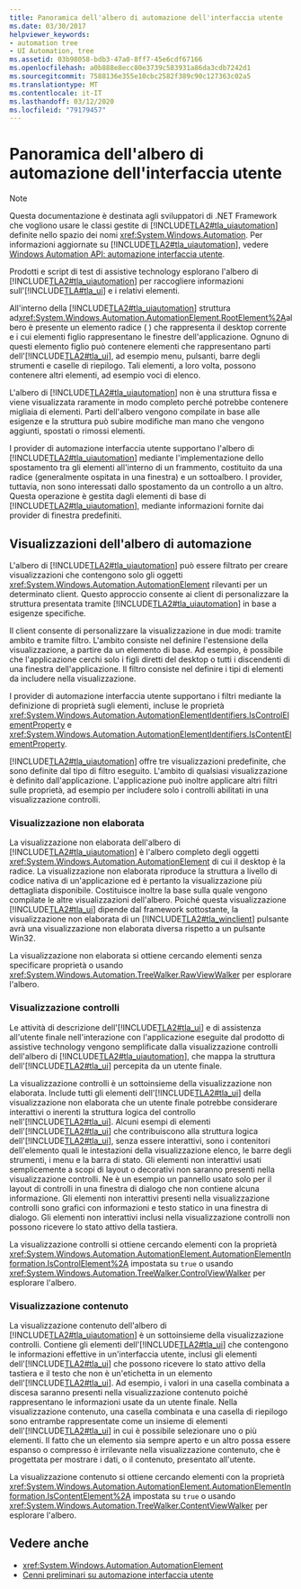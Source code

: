 ```yaml
---
title: Panoramica dell'albero di automazione dell'interfaccia utente
ms.date: 03/30/2017
helpviewer_keywords:
- automation tree
- UI Automation, tree
ms.assetid: 03b98058-bdb3-47a0-8ff7-45e6cdf67166
ms.openlocfilehash: a0b888e8ecc80e3739c583931a86da3cdb7242d1
ms.sourcegitcommit: 7588136e355e10cbc2582f389c90c127363c02a5
ms.translationtype: MT
ms.contentlocale: it-IT
ms.lasthandoff: 03/12/2020
ms.locfileid: "79179457"
---
```

# <a name="ui-automation-tree-overview"></a>Panoramica dell'albero di automazione dell'interfaccia utente
> [!NOTE]
> Questa documentazione è destinata agli sviluppatori di .NET Framework che vogliono usare le classi gestite di [!INCLUDE[TLA2#tla_uiautomation](../../../includes/tla2sharptla-uiautomation-md.md)] definite nello spazio dei nomi <xref:System.Windows.Automation>. Per informazioni aggiornate su [!INCLUDE[TLA2#tla_uiautomation](../../../includes/tla2sharptla-uiautomation-md.md)], vedere [Windows Automation API: automazione interfaccia utente](/windows/win32/winauto/entry-uiauto-win32).  
  
 Prodotti e script di test di assistive technology esplorano l'albero di [!INCLUDE[TLA2#tla_uiautomation](../../../includes/tla2sharptla-uiautomation-md.md)] per raccogliere informazioni sull'[!INCLUDE[TLA#tla_ui](../../../includes/tlasharptla-ui-md.md)] e i relativi elementi.  
  
 All'interno della [!INCLUDE[TLA2#tla_uiautomation](../../../includes/tla2sharptla-uiautomation-md.md)] struttura ad<xref:System.Windows.Automation.AutomationElement.RootElement%2A>albero è presente un elemento radice ( ) che rappresenta il desktop corrente e i cui elementi figlio rappresentano le finestre dell'applicazione. Ognuno di questi elemento figlio può contenere elementi che rappresentano parti dell'[!INCLUDE[TLA2#tla_ui](../../../includes/tla2sharptla-ui-md.md)], ad esempio menu, pulsanti, barre degli strumenti e caselle di riepilogo. Tali elementi, a loro volta, possono contenere altri elementi, ad esempio voci di elenco.  
  
 L'albero di [!INCLUDE[TLA2#tla_uiautomation](../../../includes/tla2sharptla-uiautomation-md.md)] non è una struttura fissa e viene visualizzata raramente in modo completo perché potrebbe contenere migliaia di elementi. Parti dell'albero vengono compilate in base alle esigenze e la struttura può subire modifiche man mano che vengono aggiunti, spostati o rimossi elementi.  
  
 I provider di automazione interfaccia utente supportano l'albero di [!INCLUDE[TLA2#tla_uiautomation](../../../includes/tla2sharptla-uiautomation-md.md)] mediante l'implementazione dello spostamento tra gli elementi all'interno di un frammento, costituito da una radice (generalmente ospitata in una finestra) e un sottoalbero. I provider, tuttavia, non sono interessati dallo spostamento da un controllo a un altro. Questa operazione è gestita dagli elementi di base di [!INCLUDE[TLA2#tla_uiautomation](../../../includes/tla2sharptla-uiautomation-md.md)], mediante informazioni fornite dai provider di finestra predefiniti.  
  
<a name="uiautomation_tree_view"></a>
## <a name="views-of-the-automation-tree"></a>Visualizzazioni dell'albero di automazione  
 L'albero di [!INCLUDE[TLA2#tla_uiautomation](../../../includes/tla2sharptla-uiautomation-md.md)] può essere filtrato per creare visualizzazioni che contengono solo gli oggetti <xref:System.Windows.Automation.AutomationElement> rilevanti per un determinato client. Questo approccio consente ai client di personalizzare la struttura presentata tramite [!INCLUDE[TLA2#tla_uiautomation](../../../includes/tla2sharptla-uiautomation-md.md)] in base a esigenze specifiche.  
  
 Il client consente di personalizzare la visualizzazione in due modi: tramite ambito e tramite filtro. L'ambito consiste nel definire l'estensione della visualizzazione, a partire da un elemento di base. Ad esempio, è possibile che l'applicazione cerchi solo i figli diretti del desktop o tutti i discendenti di una finestra dell'applicazione. Il filtro consiste nel definire i tipi di elementi da includere nella visualizzazione.  
  
 I provider di automazione interfaccia utente supportano i filtri mediante la definizione di proprietà sugli elementi, incluse le proprietà <xref:System.Windows.Automation.AutomationElementIdentifiers.IsControlElementProperty> e <xref:System.Windows.Automation.AutomationElementIdentifiers.IsContentElementProperty>.  
  
 [!INCLUDE[TLA2#tla_uiautomation](../../../includes/tla2sharptla-uiautomation-md.md)] offre tre visualizzazioni predefinite, che sono definite dal tipo di filtro eseguito. L'ambito di qualsiasi visualizzazione è definito dall'applicazione. L'applicazione può inoltre applicare altri filtri sulle proprietà, ad esempio per includere solo i controlli abilitati in una visualizzazione controlli.  
  
<a name="uiautomation_raw_view"></a>
### <a name="raw-view"></a>Visualizzazione non elaborata  
 La visualizzazione non elaborata dell'albero di [!INCLUDE[TLA2#tla_uiautomation](../../../includes/tla2sharptla-uiautomation-md.md)] è l'albero completo degli oggetti <xref:System.Windows.Automation.AutomationElement> di cui il desktop è la radice. La visualizzazione non elaborata riproduce la struttura a livello di codice nativa di un'applicazione ed è pertanto la visualizzazione più dettagliata disponibile. Costituisce inoltre la base sulla quale vengono compilate le altre visualizzazioni dell'albero. Poiché questa visualizzazione [!INCLUDE[TLA2#tla_ui](../../../includes/tla2sharptla-ui-md.md)] dipende dal framework sottostante, la visualizzazione non elaborata di un [!INCLUDE[TLA2#tla_winclient](../../../includes/tla2sharptla-winclient-md.md)] pulsante avrà una visualizzazione non elaborata diversa rispetto a un pulsante Win32.  
  
 La visualizzazione non elaborata si ottiene cercando elementi senza specificare proprietà o usando <xref:System.Windows.Automation.TreeWalker.RawViewWalker> per esplorare l'albero.  
  
<a name="uiautomation_control_view"></a>
### <a name="control-view"></a>Visualizzazione controlli  
 Le attività di descrizione dell'[!INCLUDE[TLA2#tla_ui](../../../includes/tla2sharptla-ui-md.md)] e di assistenza all'utente finale nell'interazione con l'applicazione eseguite dal prodotto di assistive technology vengono semplificate dalla visualizzazione controlli dell'albero di [!INCLUDE[TLA2#tla_uiautomation](../../../includes/tla2sharptla-uiautomation-md.md)], che mappa la struttura dell'[!INCLUDE[TLA2#tla_ui](../../../includes/tla2sharptla-ui-md.md)] percepita da un utente finale.  
  
 La visualizzazione controlli è un sottoinsieme della visualizzazione non elaborata. Include tutti gli elementi dell'[!INCLUDE[TLA2#tla_ui](../../../includes/tla2sharptla-ui-md.md)] della visualizzazione non elaborata che un utente finale potrebbe considerare interattivi o inerenti la struttura logica del controllo nell'[!INCLUDE[TLA2#tla_ui](../../../includes/tla2sharptla-ui-md.md)]. Alcuni esempi di elementi dell'[!INCLUDE[TLA2#tla_ui](../../../includes/tla2sharptla-ui-md.md)] che contribuiscono alla struttura logica dell'[!INCLUDE[TLA2#tla_ui](../../../includes/tla2sharptla-ui-md.md)], senza essere interattivi, sono i contenitori dell'elemento quali le intestazioni della visualizzazione elenco, le barre degli strumenti, i menu e la barra di stato. Gli elementi non interattivi usati semplicemente a scopi di layout o decorativi non saranno presenti nella visualizzazione controlli. Ne è un esempio un pannello usato solo per il layout di controlli in una finestra di dialogo che non contiene alcuna informazione. Gli elementi non interattivi presenti nella visualizzazione controlli sono grafici con informazioni e testo statico in una finestra di dialogo. Gli elementi non interattivi inclusi nella visualizzazione controlli non possono ricevere lo stato attivo della tastiera.  
  
 La visualizzazione controlli si ottiene cercando elementi con la proprietà <xref:System.Windows.Automation.AutomationElement.AutomationElementInformation.IsControlElement%2A> impostata su `true` o usando <xref:System.Windows.Automation.TreeWalker.ControlViewWalker> per esplorare l'albero.  
  
<a name="uiautomation_content_view"></a>
### <a name="content-view"></a>Visualizzazione contenuto  
 La visualizzazione contenuto dell'albero di [!INCLUDE[TLA2#tla_uiautomation](../../../includes/tla2sharptla-uiautomation-md.md)] è un sottoinsieme della visualizzazione controlli. Contiene gli elementi dell'[!INCLUDE[TLA2#tla_ui](../../../includes/tla2sharptla-ui-md.md)] che contengono le informazioni effettive in un'interfaccia utente, inclusi gli elementi dell'[!INCLUDE[TLA2#tla_ui](../../../includes/tla2sharptla-ui-md.md)] che possono ricevere lo stato attivo della tastiera e il testo che non è un'etichetta in un elemento dell'[!INCLUDE[TLA2#tla_ui](../../../includes/tla2sharptla-ui-md.md)]. Ad esempio, i valori in una casella combinata a discesa saranno presenti nella visualizzazione contenuto poiché rappresentano le informazioni usate da un utente finale. Nella visualizzazione contenuto, una casella combinata e una casella di riepilogo sono entrambe rappresentate come un insieme di elementi dell'[!INCLUDE[TLA2#tla_ui](../../../includes/tla2sharptla-ui-md.md)] in cui è possibile selezionare uno o più elementi. Il fatto che un elemento sia sempre aperto e un altro possa essere espanso o compresso è irrilevante nella visualizzazione contenuto, che è progettata per mostrare i dati, o il contenuto, presentato all'utente.  
  
 La visualizzazione contenuto si ottiene cercando elementi con la proprietà <xref:System.Windows.Automation.AutomationElement.AutomationElementInformation.IsContentElement%2A> impostata su `true` o usando <xref:System.Windows.Automation.TreeWalker.ContentViewWalker> per esplorare l'albero.  
  
## <a name="see-also"></a>Vedere anche

- <xref:System.Windows.Automation.AutomationElement>
- [Cenni preliminari su automazione interfaccia utente](ui-automation-overview.md)
